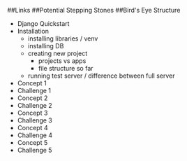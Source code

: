 ##Links
##Potential Stepping Stones
##Bird's Eye Structure
- Django Quickstart
- Installation
    - installing libraries / venv
    - installing DB
    - creating new project
        - projects vs apps
        - file structure so far
    - running test server / difference between full server
- Concept 1
- Challenge 1
- Concept 2
- Challenge 2
- Concept 3
- Challenge 3
- Concept 4
- Challenge 4
- Concept 5
- Challenge 5


